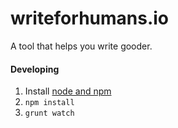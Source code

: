 writeforhumans.io
=================

A tool that helps you write gooder.

#### Developing

1. Install [node and npm](http://nodejs.org/)
2. `npm install`
3. `grunt watch`
